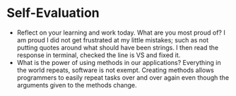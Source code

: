 # Self-Evaluation

- Reflect on your learning and work today. What are you most proud of?
I am proud I did not get frustrated at my little mistakes; such as not putting quotes around what should have been strings. I then read the response in terminal, checked the line is VS and fixed it. 
- What is the power of using methods in our applications?
Everything in the world repeats, software is not exempt. Creating methods allows programmers to easily repeat tasks over and over again even though the arguments given to the methods change. 